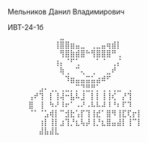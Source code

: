 Мельников Данил Владимирович 

ИВТ-24-1б⠀⠀⠀⠀⠀
⠀⠀⠀⠀⠀⠀⠀⠀⠀⠀⠀⠀
⠀⠀⠀⠀⠀⠀⠀⠀⠀⠀⣀⠀⠀⠀⠀⠀⠀⠀⠀⠀⠀⠀⠀⠀⠀⠀⠀⠀⠀⠀
⠀⠀⠀⠀⠀⠀⠀⠀⠀⢸⣿⣿⣶⣤⣀⠀⢀⣀⣤⢶⣾⡇⠀⠀⠀⠀⠀⠀⠀⠀
⠀⠀⠀⠀⠀⠀⠀⠀⠀⠀⢻⣿⣷⣾⣿⠓⢻⣿⣿⣿⠛⢀⠀⠀⠀⠀⠀⠀⠀⠀
⠀⠀⠀⠀⠀⠀⠀⠀⠀⢰⡄⠈⠋⢁⠀⠀⠀⠁⠈⠀⢀⡌⠀⠀⠀⠀⠀⠀⠀⠀
⠀⠀⠀⠀⠀⠀⠀⠀⠀⠀⢷⢀⠀⠉⢄⠀⢀⠀⠀⣀⠞⠀⠀⠀⠀⠀⠀⠀⠀⠀
⠀⠀⠀⠀⠀⠀⠀⠀⠀⠀⠀⠹⣶⣤⣤⣭⣥⣴⠾⠋⠀⠀⠀⠀⠀⠀⠀⠀⠀⠀
⠀⠀⠀⠀⠀⠀⣠⠄⢀⡀⢀⣀⡀⡉⢙⣛⡛⡁⢀⢀⢀⣀⠀⢀⠀⠀⠀⠀⠀⠀
⠀⠀⠀⠀⢠⠞⢹⠀⡇⢸⢼⠒⣧⠧⣸⠀⡇⡇⢸⢸⢎⠀⡜⢹⠀⠀⠀⠀⠀⠀
⠀⠀⠀⠀⣿⠀⢸⠀⠳⠜⠸⠖⠁⠠⠜⠠⠧⠧⠼⠸⠘⠆⠏⠹⠀⠀⠀⠀⠀⠀
⠀⠀⠀⠀⠈⠁⠈⣡⢾⡇⠉⣺⣗⢡⡏⢹⢸⣞⠁⣿⠻⢸⣏⢏⡖⡇⠀⠀⠀⠀
⠀⠀⠀⠀⠀⠀⢰⡇⢸⡇⣰⢹⡘⣆⢧⡼⢸⡘⣆⣿⣤⣼⡇⢸⠉⡇⠀⠀⠀⠀
⠀⠀⠀⠀⠀⠀⣼⣧⣼⣇⠀⠀⠀⠀⠀⠀⠀⠀⠀⠀⠀⠀⠀⠀⠀⠀⠀⠀⠀⠀⠀⠀⠀⠀⠀⠀⠀⠀⠀⠀⠀⠀⠀⠀⠀⠀⠀⠀⠀⠀⠀⠀⠀⠀⠀⠀⠀⠀⠀
